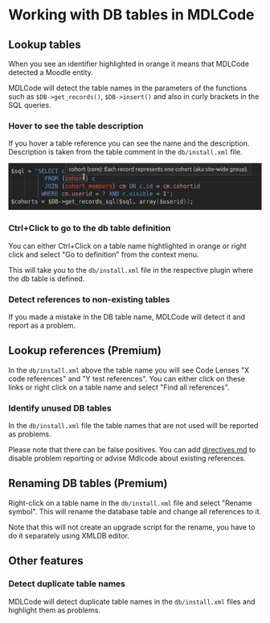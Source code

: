# Working with DB tables in MDLCode

## Lookup tables

When you see an identifier highlighted in orange it means that MDLCode detected a Moodle
entity.

MDLCode will detect the table names in the parameters of the functions such as
`$DB->get_records()`, `$DB->insert()` and also in curly brackets in the SQL queries.

### Hover to see the table description

If you hover a table reference you can see the name and the description. Description
is taken from the table comment in the `db/install.xml` file.

<img src="https://raw.githubusercontent.com/lmscloud-io/mdlcode-docs/main/docs/media/dbtables/dbtables1.png">

### Ctrl+Click to go to the db table definition

You can either Ctrl+Click on a table name hightlighted in orange or
right click and select "Go to definition" from the context menu.

This will take you to the `db/install.xml` file in the respective plugin where the db table
is defined.

### Detect references to non-existing tables

If you made a mistake in the DB table name, MDLCode will detect it and report as a problem.

## Lookup references (Premium)

In the `db/install.xml` above the table name you will see Code Lenses "X code references" and
"Y test references". You can either click on these links or right click on a table name
and select "Find all references".

### Identify unused DB tables

In the `db/install.xml` file the table names that are not used will be reported as problems.

Please note that there can be false positives. You can add [directives.md](directives) to
disable problem reporting or advise Mdlcode about existing references.

## Renaming DB tables (Premium)

Right-click on a table name in the `db/install.xml` file and select "Rename symbol".
This will rename the database table and change all references to it.

Note that this will not create an upgrade script for the rename, you have to do it separately
using XMLDB editor.

## Other features

### Detect duplicate table names

MDLCode will detect duplicate table names in the `db/install.xml` files and highlight them as problems.